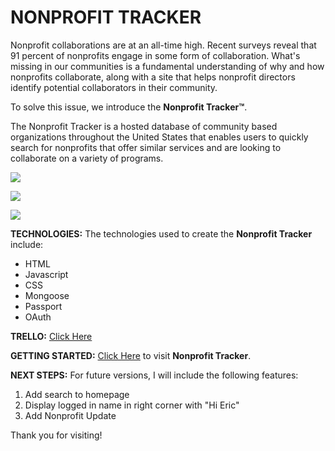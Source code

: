 # NONPROFIT TRACKER

Nonprofit collaborations are at an all-time high. Recent surveys reveal that 91 percent of nonprofits engage in some form of collaboration. What's missing in our communities is a fundamental understanding of why and how nonprofits collaborate, along with a site that helps nonprofit directors identify potential collaborators in their community.

To solve this issue, we introduce the **Nonprofit Tracker™**.

The Nonprofit Tracker is a hosted database of community based organizations throughout the United States that enables users to quickly search for nonprofits that offer similar services and are looking to collaborate on a variety of programs.


![](https://www.lifeprepacademy.org/wp-content/uploads/2020/09/NPTracker7.jpg)

![](https://www.lifeprepacademy.org/wp-content/uploads/2020/09/NPTracker8.jpg)

![](https://www.lifeprepacademy.org/wp-content/uploads/2020/09/NPTracker9.jpg)

**TECHNOLOGIES:** The technologies used to create the **Nonprofit Tracker** include:

- HTML
- Javascript
- CSS
- Mongoose
- Passport
- OAuth
 
**TRELLO:** [Click Here](https://trello.com/b/ZKVkG1FJ/project1-nonprofit-tracker)

**GETTING STARTED:** [Click Here](https://nonprofit-tracker.herokuapp.com) to visit **Nonprofit Tracker**.

**NEXT STEPS:** For future versions, I will include the following features:

1. Add search to homepage
2. Display logged in name in right corner with "Hi Eric"
3. Add Nonprofit Update

Thank you for visiting!
